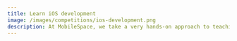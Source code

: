 ```yaml
---
title: Learn iOS development
image: /images/competitions/ios-development.png
description: At MobileSpace, we take a very hands-on approach to teaching iOS development. In-fact we believe that anyone with or without a technical background can learn how to build a simple iOS apps in 1 day. Period. <br /> <br /> So if you have ever wanted to build an iOS app and have not found the perfect book or online course to start learning it yet.. this is your chance!
---
```

